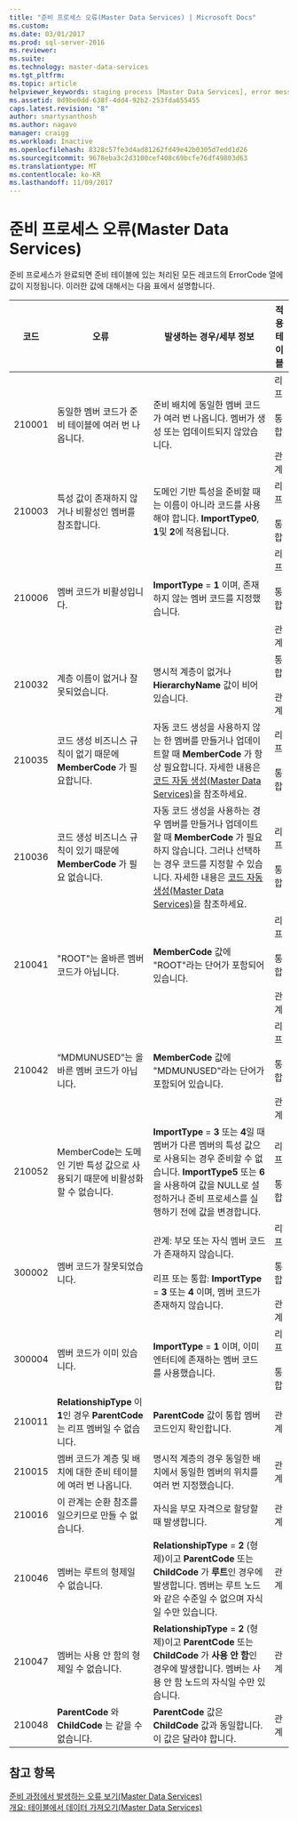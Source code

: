 ```yaml
---
title: "준비 프로세스 오류(Master Data Services) | Microsoft Docs"
ms.custom: 
ms.date: 03/01/2017
ms.prod: sql-server-2016
ms.reviewer: 
ms.suite: 
ms.technology: master-data-services
ms.tgt_pltfrm: 
ms.topic: article
helpviewer_keywords: staging process [Master Data Services], error messages
ms.assetid: 0d9be0dd-638f-4dd4-92b2-253fda655455
caps.latest.revision: "8"
author: smartysanthosh
ms.author: nagavo
manager: craigg
ms.workload: Inactive
ms.openlocfilehash: 8328c57fe3d4ad81262fd49e42b0305d7edd1d26
ms.sourcegitcommit: 9678eba3c2d3100cef408c69bcfe76df49803d63
ms.translationtype: MT
ms.contentlocale: ko-KR
ms.lasthandoff: 11/09/2017
---
```

# <a name="staging-process-errors-master-data-services"></a>준비 프로세스 오류(Master Data Services)
  준비 프로세스가 완료되면 준비 테이블에 있는 처리된 모든 레코드의 ErrorCode 열에 값이 지정됩니다. 이러한 값에 대해서는 다음 표에서 설명합니다.  
  
|코드|오류|발생하는 경우/세부 정보|적용 테이블|  
|----------|-----------|--------------------------|----------------------|  
|210001|동일한 멤버 코드가 준비 테이블에 여러 번 나옵니다.|준비 배치에 동일한 멤버 코드가 여러 번 나옵니다. 멤버가 생성 또는 업데이트되지 않았습니다.|리프<br /><br /> 통합<br /><br /> 관계|  
|210003|특성 값이 존재하지 않거나 비활성인 멤버를 참조합니다.|도메인 기반 특성을 준비할 때는 이름이 아니라 코드를 사용해야 합니다. **ImportType0**, **1**및 **2**에 적용됩니다.|리프<br /><br /> 통합|  
|210006|멤버 코드가 비활성입니다.|**ImportType** = **1** 이며, 존재하지 않는 멤버 코드를 지정했습니다.|리프<br /><br /> 통합<br /><br /> 관계|  
|210032|계층 이름이 없거나 잘못되었습니다.|명시적 계층이 없거나 **HierarchyName** 값이 비어 있습니다.|통합<br /><br /> 관계|  
|210035|코드 생성 비즈니스 규칙이 없기 때문에 **MemberCode** 가 필요합니다.|자동 코드 생성을 사용하지 않는 한 멤버를 만들거나 업데이트할 때 **MemberCode** 가 항상 필요합니다. 자세한 내용은 [코드 자동 생성&#40;Master Data Services&#41;](../master-data-services/automatic-code-creation-master-data-services.md)을 참조하세요.|리프<br /><br /> 통합|  
|210036|코드 생성 비즈니스 규칙이 있기 때문에 **MemberCode** 가 필요 없습니다.|자동 코드 생성을 사용하는 경우 멤버를 만들거나 업데이트할 때 **MemberCode** 가 필요하지 않습니다. 그러나 선택하는 경우 코드를 지정할 수 있습니다. 자세한 내용은 [코드 자동 생성&#40;Master Data Services&#41;](../master-data-services/automatic-code-creation-master-data-services.md)을 참조하세요.|리프<br /><br /> 통합|  
|210041|"ROOT"는 올바른 멤버 코드가 아닙니다.|**MemberCode** 값에 "ROOT"라는 단어가 포함되어 있습니다.|리프<br /><br /> 통합<br /><br /> 관계|  
|210042|“MDMUNUSED”는 올바른 멤버 코드가 아닙니다.|**MemberCode** 값에 "MDMUNUSED"라는 단어가 포함되어 있습니다.|리프<br /><br /> 통합<br /><br /> 관계|  
|210052|MemberCode는 도메인 기반 특성 값으로 사용되기 때문에 비활성화할 수 없습니다.|**ImportType** = **3** 또는 **4**일 때 멤버가 다른 멤버의 특성 값으로 사용되는 경우 준비할 수 없습니다. **ImportType5** 또는 **6** 을 사용하여 값을 NULL로 설정하거나 준비 프로세스를 실행하기 전에 값을 변경합니다.|리프<br /><br /> 통합|  
|300002|멤버 코드가 잘못되었습니다.|관계: 부모 또는 자식 멤버 코드가 존재하지 않습니다.<br /><br /> 리프 또는 통합: **ImportType** = **3** 또는 **4** 이며, 멤버 코드가 존재하지 않습니다.|리프<br /><br /> 통합<br /><br /> 관계|  
|300004|멤버 코드가 이미 있습니다.|**ImportType** = **1** 이며, 이미 엔터티에 존재하는 멤버 코드를 사용했습니다.|리프<br /><br /> 통합|  
|210011|**RelationshipType** 이 **1**인 경우 **ParentCode** 는 리프 멤버일 수 없습니다.|**ParentCode** 값이 통합 멤버 코드인지 확인합니다.|관계|  
|210015|멤버 코드가 계층 및 배치에 대한 준비 테이블에 여러 번 나옵니다.|명시적 계층의 경우 동일한 배치에서 동일한 멤버의 위치를 여러 번 지정했습니다.|관계|  
|210016|이 관계는 순환 참조를 일으키므로 만들 수 없습니다.|자식을 부모 자격으로 할당할 때 발생합니다.|관계|  
|210046|멤버는 루트의 형제일 수 없습니다.|**RelationshipType** = **2** (형제)이고 **ParentCode** 또는 **ChildCode** 가 **루트**인 경우에 발생합니다. 멤버는 루트 노드와 같은 수준일 수 없으며 자식일 수만 있습니다.|관계|  
|210047|멤버는 사용 안 함의 형제일 수 없습니다.|**RelationshipType** = **2** (형제)이고 **ParentCode** 또는 **ChildCode** 가 **사용 안 함**인 경우에 발생합니다. 멤버는 사용 안 함 노드의 자식일 수만 있습니다.|관계|  
|210048|**ParentCode** 와 **ChildCode** 는 같을 수 없습니다.|**ParentCode** 값은 **ChildCode** 값과 동일합니다. 이 값은 달라야 합니다.|관계|  
  
## <a name="see-also"></a>참고 항목  
 [준비 과정에서 발생하는 오류 보기&#40;Master Data Services&#41;](../master-data-services/view-errors-that-occur-during-staging-master-data-services.md)   
 [개요: 테이블에서 데이터 가져오기&#40;Master Data Services&#41;](../master-data-services/overview-importing-data-from-tables-master-data-services.md)  
  
  
